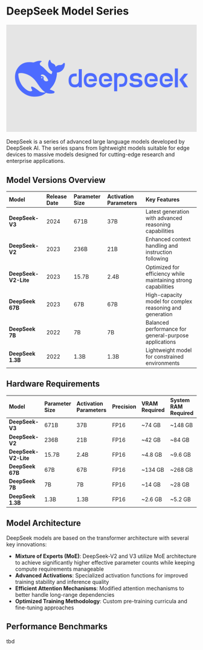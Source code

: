 # DeepSeek Model Series

![DeepSeek Logo](../../assets/images/models/deepseek-logo.webp)

DeepSeek is a series of advanced large language models developed by DeepSeek AI. The series spans from lightweight models suitable for edge devices to massive models designed for cutting-edge research and enterprise applications.

## Model Versions Overview

| Model | Release Date | Parameter Size | Activation Parameters | Key Features |
|:------|:-------------|:---------------|:---------------------|:-------------|
| **DeepSeek-V3** | 2024 | 671B | 37B | Latest generation with advanced reasoning capabilities |
| **DeepSeek-V2** | 2023 | 236B | 21B | Enhanced context handling and instruction following |
| **DeepSeek-V2-Lite** | 2023 | 15.7B | 2.4B | Optimized for efficiency while maintaining strong capabilities |
| **DeepSeek 67B** | 2023 | 67B | 67B | High-capacity model for complex reasoning and generation |
| **DeepSeek 7B** | 2022 | 7B | 7B | Balanced performance for general-purpose applications |
| **DeepSeek 1.3B** | 2022 | 1.3B | 1.3B | Lightweight model for constrained environments |

## Hardware Requirements

| Model | Parameter Size | Activation Parameters | Precision | VRAM Required | System RAM Required |
|:------|:---------------|:----------------------|:----------|:--------------|:--------------------|
| **DeepSeek-V3** | 671B | 37B | FP16 | ~74 GB | ~148 GB |
| **DeepSeek-V2** | 236B | 21B | FP16 | ~42 GB | ~84 GB |
| **DeepSeek-V2-Lite** | 15.7B | 2.4B | FP16 | ~4.8 GB | ~9.6 GB |
| **DeepSeek 67B** | 67B | 67B | FP16 | ~134 GB | ~268 GB |
| **DeepSeek 7B** | 7B | 7B | FP16 | ~14 GB | ~28 GB |
| **DeepSeek 1.3B** | 1.3B | 1.3B | FP16 | ~2.6 GB | ~5.2 GB |

## Model Architecture

DeepSeek models are based on the transformer architecture with several key innovations:

- **Mixture of Experts (MoE)**: DeepSeek-V2 and V3 utilize MoE architecture to achieve significantly higher effective parameter counts while keeping compute requirements manageable
- **Advanced Activations**: Specialized activation functions for improved training stability and inference quality
- **Efficient Attention Mechanisms**: Modified attention mechanisms to better handle long-range dependencies
- **Optimized Training Methodology**: Custom pre-training curricula and fine-tuning approaches

## Performance Benchmarks
tbd